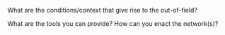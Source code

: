 What are the conditions/context that give rise to the out-of-field? 

What are the tools you can provide? How can you enact the network(s)?